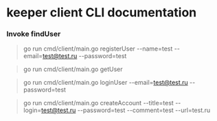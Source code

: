 # keeper client CLI documentation

### Invoke findUser

> go run cmd/client/main.go registerUser --name=test --email=test@test.ru --password=test

> go run cmd/client/main.go getUser

> go run cmd/client/main.go loginUser --email=test@test.ru --password=test


> go run cmd/client/main.go createAccount --title=test --login=test@test.ru --password=test --comment=test --url=test.ru